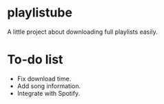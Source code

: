# playlistube
 A little project about downloading full playlists easily.

# To-do list
- Fix download time.
- Add song information.
- Integrate with Spotify.